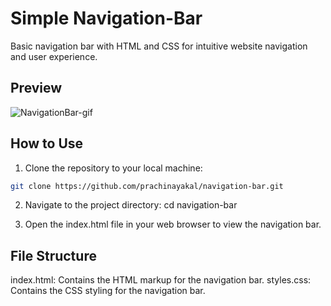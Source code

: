 # Simple Navigation-Bar
Basic navigation bar with HTML and CSS for intuitive website navigation and user experience.


## Preview

![NavigationBar-gif](https://github.com/prachinayakal/Navigation-Bar/assets/121372605/e2bc0de4-f00b-40e6-a932-eda38fd2ef7d)

## How to Use

1. Clone the repository to your local machine:

```bash
git clone https://github.com/prachinayakal/navigation-bar.git
```
2. Navigate to the project directory:
cd navigation-bar

3. Open the index.html file in your web browser to view the navigation bar.

## File Structure

index.html: Contains the HTML markup for the navigation bar.
styles.css: Contains the CSS styling for the navigation bar.
   
